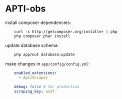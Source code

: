 APTI-obs
====

install composer dependencies:
```
    curl -s http://getcomposer.org/installer | php
    php composer.phar install
```


update database schema:
```
    php app/nut database:update
```


make changes in `app/config/config.yml`:
```yaml
    enabled_extensions:
      - AptiScraper

    debug: false # for production
    scraping_key: asdf
```
